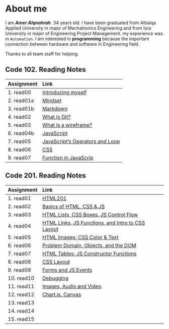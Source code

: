 # About me

I am **_Amer Alqnahrah_**. 34 years old.
I have been graduated from Albalqa Applied University in major of Mechatronics Engineering and from Isra University in major of Engineering Project Management. my experience was in `Automation`.
I am interested in __programming__ because the important connection between hardware and software in Engineering field.

Thanks to all team staff for helping. 

## Code 102. Reading Notes

Assignment  | Link                                                                                 | 
------------|:------------------------------------------------------------------------------------ |
1. read00   | [Introducing myself](https://amer-1987.github.io/Introducing-my-self/)               |
2. read01a  | [Mindset](https://amer-1987.github.io/reading-notes-/code102/read01a)                        |
3. read01b  | [Markdown ](https://amer-1987.github.io/reading-notes-/code102/read01b)                      |
4. read02   | [What is Git?](https://amer-1987.github.io/reading-notes-/code102/read02)                    |
5. read03   | [What is a wireframe?](https://amer-1987.github.io/reading-notes-/code102/read03)            |
6. read04b  | [JavaScript](https://amer-1987.github.io/reading-notes-/code102/read04b)                     |  
7. read05   | [JavaScript’s Operators and Loop](https://amer-1987.github.io/reading-notes-/code102/read05) |    
8. read06   | [CSS](https://amer-1987.github.io/reading-notes-/code102/read06)                             |    
9. read07   | [Function in JavaScrip](https://amer-1987.github.io/reading-notes-/code102/read07)           | 


## Code 201. Reading Notes
Assignment  | Link                                                                                 | 
------------|:------------------------------------------------------------------------------------ |
1. read01   | [HTML201](https://amer-1987.github.io/reading-notes-/code201/read01)         |
2. read02   | [ Basics of HTML, CSS & JS](https://amer-1987.github.io/reading-notes-/code201/read02)|
3. read03   | [HTML Lists, CSS Boxes, JS Control Flow](https://amer-1987.github.io/reading-notes-/code201/read03) |
4. read04   | [HTML Links, JS Functions, and Intro to CSS Layout](https://amer-1987.github.io/reading-notes-/code201/read04) |
5. read05   | [HTML Images; CSS Color & Text](https://amer-1987.github.io/reading-notes-/code201/read05)  |
6. read06   | [Problem Domain, Objects, and the DOM](https://amer-1987.github.io/reading-notes-/code201/read06) |
7. read07   | [HTML Tables; JS Constructor Functions](https://amer-1987.github.io/reading-notes-/code201/read07)|
8. read08   | [CSS Layout](https://amer-1987.github.io/reading-notes-/code201/read08)   |
9. read09   | [Forms and JS Events ](https://amer-1987.github.io/reading-notes-/code201/read09)  |
10. read10  | [Debugging](https://amer-1987.github.io/reading-notes-/code201/read10)  |
11. read11  | [Images, Audio and Video ](https://amer-1987.github.io/reading-notes-/code201/read11)  |
12. read12  | [Chart.js, Canvas]()  |
13. read13  | []()  |
14. read14  | []()  |
15. read15  | []()  |




  
